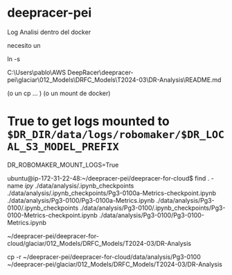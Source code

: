 # deepracer-pei

Log Analisi dentro del docker

necesito un 

ln -s  

C:\Users\pablo\AWS DeepRacer\deepracer-pei\glaciar\012_Models\DRFC_Models\T2024-03\DR-Analysis\README.md

(o un cp ... ) (o un mount de docker)

# True to get logs mounted to `$DR_DIR/data/logs/robomaker/$DR_LOCAL_S3_MODEL_PREFIX`
DR_ROBOMAKER_MOUNT_LOGS=True


ubuntu@ip-172-31-22-48:~/deepracer-pei/deepracer-for-cloud$ find . -name *ipy*
./data/analysis/.ipynb_checkpoints
./data/analysis/.ipynb_checkpoints/Pg3-0100a-Metrics-checkpoint.ipynb
./data/analysis/Pg3-0100/Pg3-0100a-Metrics.ipynb
./data/analysis/Pg3-0100/.ipynb_checkpoints
./data/analysis/Pg3-0100/.ipynb_checkpoints/Pg3-0100-Metrics-checkpoint.ipynb
./data/analysis/Pg3-0100/Pg3-0100-Metrics.ipynb


~/deepracer-pei/deepracer-for-cloud/glaciar/012_Models/DRFC_Models/T2024-03/DR-Analysis


cp -r ~/deepracer-pei/deepracer-for-cloud/data/analysis/Pg3-0100 \
      ~/deepracer-pei/glaciar/012_Models/DRFC_Models/T2024-03/DR-Analysis
